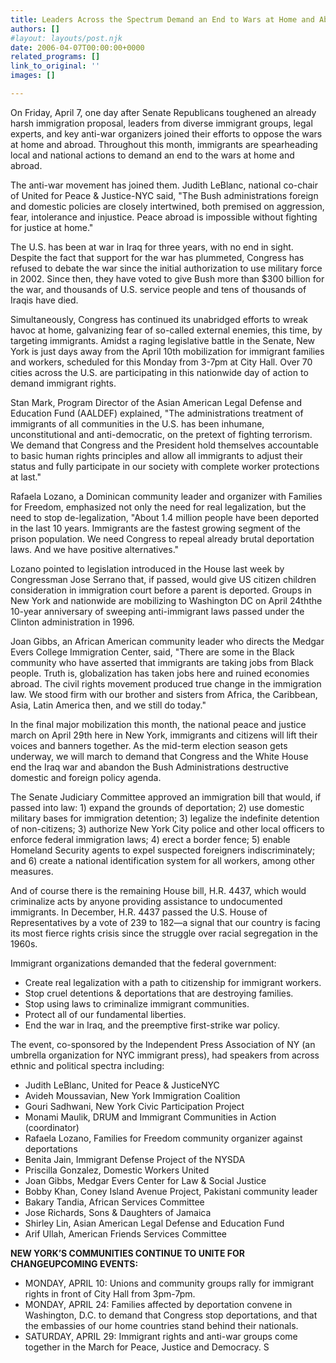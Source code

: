 ```yaml
---
title: Leaders Across the Spectrum Demand an End to Wars at Home and Abroad
authors: []
#layout: layouts/post.njk
date: 2006-04-07T00:00:00+0000
related_programs: []
link_to_original: ''
images: []

---
```


On Friday, April 7, one day after Senate Republicans toughened an already harsh immigration proposal, leaders from diverse immigrant groups, legal experts, and key anti-war organizers joined their efforts to oppose the wars at home and abroad. Throughout this month, immigrants are spearheading local and national actions to demand an end to the wars at home and abroad.

The anti-war movement has joined them. Judith LeBlanc, national co-chair of United for Peace & Justice-NYC said, "The Bush administrations foreign and domestic policies are closely intertwined, both premised on aggression, fear, intolerance and injustice. Peace abroad is impossible without fighting for justice at home."

The U.S. has been at war in Iraq for three years, with no end in sight. Despite the fact that support for the war has plummeted, Congress has refused to debate the war since the initial authorization to use military force in 2002. Since then, they have voted to give Bush more than $300 billion for the war, and thousands of U.S. service people and tens of thousands of Iraqis have died.

Simultaneously, Congress has continued its unabridged efforts to wreak havoc at home, galvanizing fear of so-called external enemies, this time, by targeting immigrants. Amidst a raging legislative battle in the Senate, New York is just days away from the April 10th mobilization for immigrant families and workers, scheduled for this Monday from 3-7pm at City Hall. Over 70 cities across the U.S. are participating in this nationwide day of action to demand immigrant rights.

Stan Mark, Program Director of the Asian American Legal Defense and Education Fund (AALDEF) explained, "The administrations treatment of immigrants of all communities in the U.S. has been inhumane, unconstitutional and anti-democratic, on the pretext of fighting terrorism. We demand that Congress and the President hold themselves accountable to basic human rights principles and allow all immigrants to adjust their status and fully participate in our society with complete worker protections at last."

Rafaela Lozano, a Dominican community leader and organizer with Families for Freedom, emphasized not only the need for real legalization, but the need to stop de-legalization, "About 1.4 million people have been deported in the last 10 years. Immigrants are the fastest growing segment of the prison population. We need Congress to repeal already brutal deportation laws. And we have positive alternatives."

Lozano pointed to legislation introduced in the House last week by Congressman Jose Serrano that, if passed, would give US citizen children consideration in immigration court before a parent is deported. Groups in New York and nationwide are mobilizing to Washington DC on April 24ththe 10-year anniversary of sweeping anti-immigrant laws passed under the Clinton administration in 1996.

Joan Gibbs, an African American community leader who directs the Medgar Evers College Immigration Center, said, "There are some in the Black community who have asserted that immigrants are taking jobs from Black people. Truth is, globalization has taken jobs here and ruined economies abroad. The civil rights movement produced true change in the immigration law. We stood firm with our brother and sisters from Africa, the Caribbean, Asia, Latin America then, and we still do today."

In the final major mobilization this month, the national peace and justice march on April 29th here in New York, immigrants and citizens will lift their voices and banners together. As the mid-term election season gets underway, we will march to demand that Congress and the White House end the Iraq war and abandon the Bush Administrations destructive domestic and foreign policy agenda.

The Senate Judiciary Committee approved an immigration bill that would, if passed into law: 1) expand the grounds of deportation; 2) use domestic military bases for immigration detention; 3) legalize the indefinite detention of non-citizens; 3) authorize New York City police and other local officers to enforce federal immigration laws; 4) erect a border fence; 5) enable Homeland Security agents to expel suspected foreigners indiscriminately; and 6) create a national identification system for all workers, among other measures.

And of course there is the remaining House bill, H.R. 4437, which would criminalize acts by anyone providing assistance to undocumented immigrants. In December, H.R. 4437 passed the U.S. House of Representatives by a vote of 239 to 182—a signal that our country is facing its most fierce rights crisis since the struggle over racial segregation in the 1960s.

Immigrant organizations demanded that the federal government:

* Create real legalization with a path to citizenship for immigrant workers.
* Stop cruel detentions & deportations that are destroying families.
* Stop using laws to criminalize immigrant communities.
* Protect all of our fundamental liberties.
* End the war in Iraq, and the preemptive first-strike war policy.

The event, co-sponsored by the Independent Press Association of NY (an umbrella organization for NYC immigrant press), had speakers from across ethnic and political spectra including:

* Judith LeBlanc, United for Peace & JusticeNYC
* Avideh Moussavian, New York Immigration Coalition
* Gouri Sadhwani, New York Civic Participation Project
* Monami Maulik, DRUM and Immigrant Communities in Action (coordinator)
* Rafaela Lozano, Families for Freedom community organizer against deportations
* Benita Jain, Immigrant Defense Project of the NYSDA
* Priscilla Gonzalez, Domestic Workers United
* Joan Gibbs, Medgar Evers Center for Law & Social Justice
* Bobby Khan, Coney Island Avenue Project, Pakistani community leader
* Bakary Tandia, African Services Committee
* Jose Richards, Sons & Daughters of Jamaica
* Shirley Lin, Asian American Legal Defense and Education Fund
* Arif Ullah, American Friends Services Committee

**NEW YORK’S COMMUNITIES CONTINUE TO UNITE FOR CHANGEUPCOMING EVENTS:**

* MONDAY, APRIL 10: Unions and community groups rally for immigrant rights in front of City Hall from 3pm-7pm. 
* MONDAY, APRIL 24: Families affected by deportation convene in Washington, D.C. to demand that Congress stop deportations, and that the embassies of our home countries stand behind their nationals. 
* SATURDAY, APRIL 29: Immigrant rights and anti-war groups come together in the March for Peace, Justice and Democracy. S